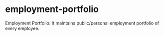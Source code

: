 # employment-portfolio
Employment Portfolio: It maintains public/personal employment portfolio of every employee.
